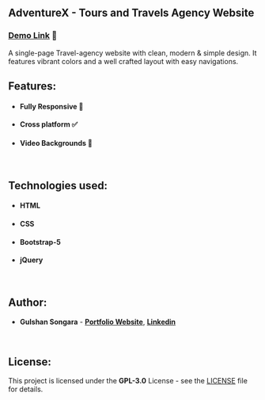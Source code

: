 ## AdventureX - Tours and Travels Agency Website

### [Demo Link](https://adventurex.netlify.app) 🔗

A single-page Travel-agency website with clean, modern & simple design. It features vibrant colors and a well crafted layout with easy navigations.
<br/>

## Features:

- #### **Fully Responsive 💯**
- #### **Cross platform ✅**
- #### **Video Backgrounds 🎥**
<br/>

## Technologies used:

- #### **HTML**
- #### **CSS**
- #### **Bootstrap-5**
- #### **jQuery**
<br/>

## Author:

- **Gulshan Songara** - **[Portfolio Website](https://gulshansongara.netlify.app)**, **[Linkedin](https://www.linkedin.com/in/gulshan-songara-75084214b/)** 
<br/>

## License:

This project is licensed under the  **GPL-3.0** License - see the [LICENSE](LICENSE) file for details.
